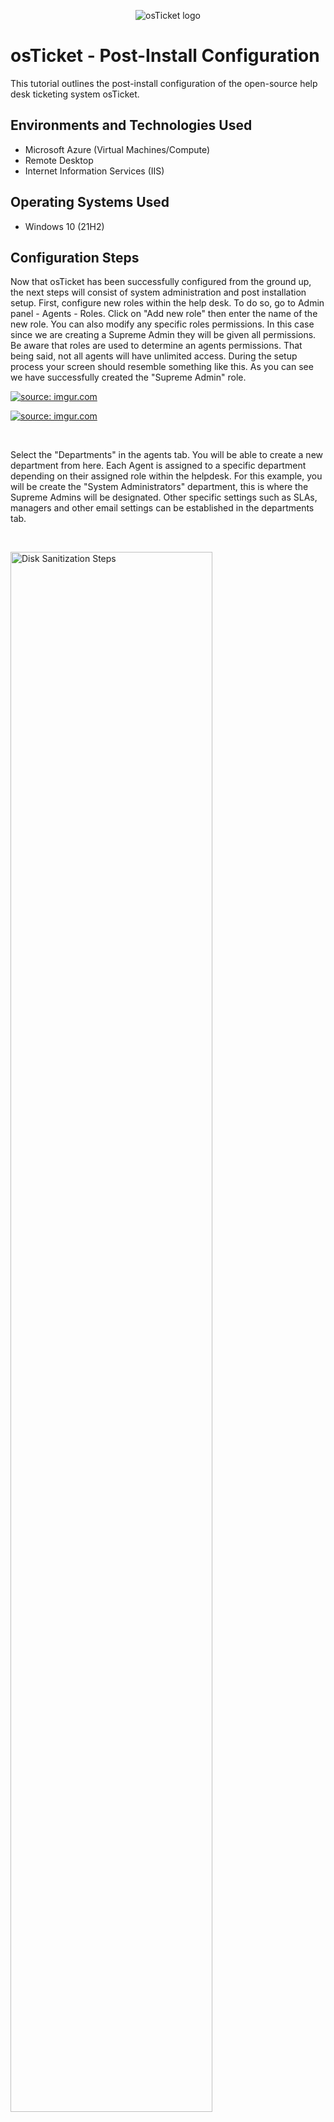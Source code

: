 <p align="center">
<img src="https://i.imgur.com/Clzj7Xs.png" alt="osTicket logo"/>
</p>

<h1>osTicket - Post-Install Configuration</h1>
This tutorial outlines the post-install configuration of the open-source help desk ticketing system osTicket.<br />


<h2>Environments and Technologies Used</h2>

- Microsoft Azure (Virtual Machines/Compute)
- Remote Desktop
- Internet Information Services (IIS)

<h2>Operating Systems Used </h2>

- Windows 10</b> (21H2)


<h2>Configuration Steps</h2>

<p>
Now that osTicket has been successfully configured from the ground up, the next steps will consist of system administration and post installation setup.
First, configure new roles within the help desk. To do so, go to Admin panel -  Agents - Roles. Click on "Add new role" then enter the name of the new role. You can also modify any specific roles permissions. In this case since we are creating a Supreme Admin they will be given all permissions. Be aware that roles are used to determine an agents permissions. That being said, not all agents will have unlimited access. During the setup process your screen should resemble something like this. As you can see we have successfully created the "Supreme Admin" role.
</p>
<a href="https://imgur.com/H7T2Ho9"><img src="https://i.imgur.com/H7T2Ho9.jpg" title="source: imgur.com" /></a>
</p>
<p>
<a href="https://imgur.com/iAFWxKZ"><img src="https://i.imgur.com/iAFWxKZ.jpg" title="source: imgur.com" /></a>
</p>
<br />
<p>
</p>
<p>
Select the "Departments" in the agents tab. You will be able to create a new department from here. Each Agent is assigned to a specific department depending on their assigned role within the helpdesk. For this example, you will be create the "System Administrators" department, this is where the Supreme Admins will be designated. Other specific settings such as SLAs, managers and other email settings can be established in the departments tab. 
</p>
<br />
<p>
<img src="https://i.imgur.com/dGK0RVM.png" height="80%" width="80%" alt="Disk Sanitization Steps"/>
</p>
<p>
Each time a new department is configfured, a new team is required to be established. Teams allow you to pull agents from various departments. For example, you may have an A team that has specialists from a number of specific departments. For example you can create a help topic that correlates with a product you produce, and assign it to a team of agents that specialize in that particular product. To create a team, go to Agents - Teams. A Level I support team has been created by default. In this example, a Level II Support Team will be created. 
</p>
<br />
<p>
<a href="https://imgur.com/rZ92VL7"><img src="https://i.imgur.com/rZ92VL7.jpg" title="source: imgur.com" /></a>
</p>
<p>
After the creation of a new team, you will configure settings that will enable anyone to create tickets. Admin Panel-Settings-User Settings.

</p>
<br />
<a href="https://imgur.com/Bf6mmTB"><img src="https://i.imgur.com/Bf6mmTB.jpg" title="source: imgur.com" /></a>
</p>
<p>
After the configuration of ticket settings, next you will be required to create Agents. Agents are the employees of the helpdesk that actually work on solving tickets. Agents are assigned primary departments and given a primary role for tickets sent to their department. Agents can be given access to other departments other than their own, they can also have different roles depending on which department they are in. Permissions, Access, & Teams are be assigned in the Agents tab. 
</p>
<br />
<a href="https://imgur.com/Qls8w8E"><img src="https://i.imgur.com/Qls8w8E.jpg" title="source: imgur.com" /></a>
</p>
<p>
After creating the required agents, you will then create users. Users are customers that create tickets when they are have issues of varying degrees. A user is identified with their E-mail address. To create a user follow this path Agent Panel->Users->User Directory->Add new. 
</p>
<br />
<a href="https://imgur.com/svEtDhF"><img src="https://i.imgur.com/svEtDhF.jpg" title="source: imgur.com" /></a>
</p>
<p>
SLAs provide a length of time in which the help desk is expected to take in order to solve a specific ticket. SLAs are created by going to Admin Panel-Manage SLA Plans. Each SLA has a schedule and within that schedule there is a grace period. In this example SEV-A has a 24/7 and a one hour grace period. 
</p>
<br />
<a href="https://imgur.com/8wwfjvm"><img src="https://i.imgur.com/8wwfjvm.jpg" title="source: imgur.com" /></a>
</p>
<p>
<a href="https://imgur.com/ujc1fLa"><img src="https://i.imgur.com/ujc1fLa.jpg" title="source: imgur.com" /></a>
</p>
<p>
Help topics help users categorize their tickets. In the example below we have made a help topic for "Business Critical Outage". This particualr topic could be in reference to customers inability to access mobile banking or any number of other user related issues.
</p>
<br />
<a href="https://imgur.com/OKfBexf"><img src="https://i.imgur.com/OKfBexf.jpg" title="source: imgur.com" /></a>
</p>
<p>
<p>
<a href="https://imgur.com/5odAgWo"><img src="https://i.imgur.com/5odAgWo.jpg" title="source: imgur.com" /></a>
</p>
